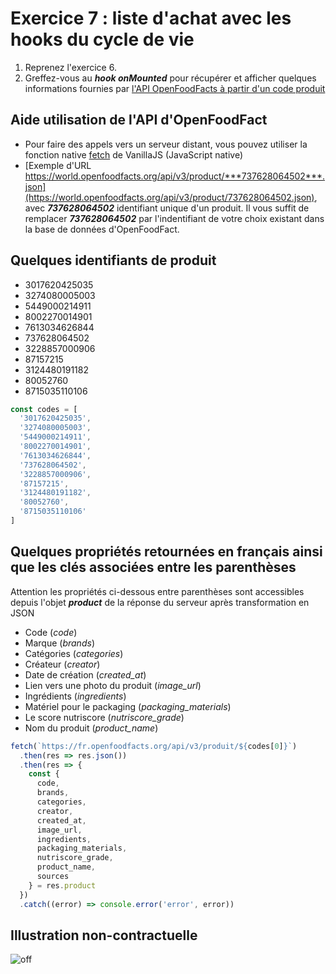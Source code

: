 # Exercice 7 : liste d'achat avec les hooks du cycle de vie

1. Reprenez l'exercice 6.
2. Greffez-vous au ***hook onMounted*** pour récupérer et afficher quelques informations fournies par [l'API OpenFoodFacts à partir d'un code produit](https://world.openfoodfacts.org/api/v3/product/737628064502.json)

## Aide utilisation de l'API d'OpenFoodFact

- Pour faire des appels vers un serveur distant, vous pouvez utiliser la fonction native [fetch](https://developer.mozilla.org/fr/docs/Web/API/Fetch_API/Using_Fetch
) de VanillaJS (JavaScript native)
- [Exemple d'URL https://world.openfoodfacts.org/api/v3/product/***737628064502***.json](https://world.openfoodfacts.org/api/v3/product/737628064502.json), avec ***737628064502*** identifiant unique d'un produit. Il vous suffit de remplacer ***737628064502*** par l'indentifiant de votre choix existant dans la base de données d'OpenFoodFact.

## Quelques identifiants de produit

- 3017620425035
- 3274080005003
- 5449000214911
- 8002270014901
- 7613034626844
- 737628064502
- 3228857000906
- 87157215
- 3124480191182
- 80052760
- 8715035110106

```js
const codes = [
  '3017620425035',
  '3274080005003',
  '5449000214911',
  '8002270014901',
  '7613034626844',
  '737628064502',
  '3228857000906',
  '87157215',
  '3124480191182',
  '80052760',
  '8715035110106'
]
```

## Quelques propriétés retournées en français ainsi que les clés associées entre les parenthèses

Attention les propriétés ci-dessous entre parenthèses sont accessibles depuis l'objet ***product*** de la réponse du serveur après transformation en JSON
- Code (*code*)
- Marque (*brands*)
- Catégories (*categories*)
- Créateur (*creator*)
- Date de création (*created_at*)
- Lien vers une photo du produit (*image_url*)
- Ingrédients (*ingredients*)
- Matériel pour le packaging (*packaging_materials*)
- Le score nutriscore (*nutriscore_grade*)
- Nom du produit (*product_name*)

```js
fetch(`https://fr.openfoodfacts.org/api/v3/produit/${codes[0]}`)
  .then(res => res.json())
  .then(res => {
    const { 
      code,
      brands,
      categories,
      creator,
      created_at,
      image_url,
      ingredients,
      packaging_materials,
      nutriscore_grade,
      product_name,
      sources
    } = res.product
  })
  .catch((error) => console.error('error', error))
```
## Illustration non-contractuelle

![off](./img/openfoodfacts-api.png)